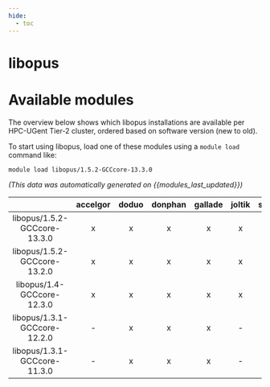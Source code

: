 ```yaml
---
hide:
  - toc
---
```


libopus
=======

# Available modules


The overview below shows which libopus installations are available per HPC-UGent Tier-2 cluster, ordered based on software version (new to old).

To start using libopus, load one of these modules using a `module load` command like:

```shell
module load libopus/1.5.2-GCCcore-13.3.0
```

*(This data was automatically generated on {{modules_last_updated}})*  

| |accelgor|doduo|donphan|gallade|joltik|shinx|skitty|
| :---: | :---: | :---: | :---: | :---: | :---: | :---: | :---: |
|libopus/1.5.2-GCCcore-13.3.0|x|x|x|x|x|x|x|
|libopus/1.5.2-GCCcore-13.2.0|x|x|x|x|x|x|x|
|libopus/1.4-GCCcore-12.3.0|x|x|x|x|x|x|x|
|libopus/1.3.1-GCCcore-12.2.0|-|x|x|x|-|-|-|
|libopus/1.3.1-GCCcore-11.3.0|-|x|x|x|-|x|-|

